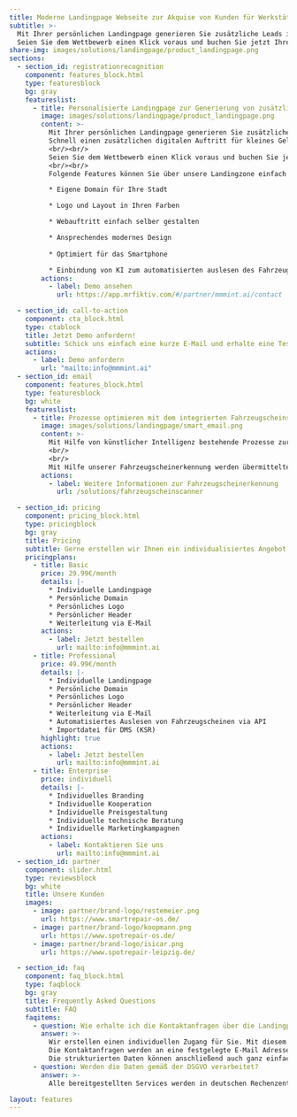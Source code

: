 ```yaml
---
title: Moderne Landingpage Webseite zur Akquise von Kunden für Werkstätten 
subtitle: >-
  Mit Ihrer persönlichen Landingpage generieren Sie zusätzliche Leads in Ihrer Stadt.​
  Seien Sie dem Wettbewerb einen Klick voraus und buchen Sie jetzt Ihren zusätzlichen Webauftritt.​
share-img: images/solutions/landingpage/product_landingpage.png
sections:
  - section_id: registrationrecognition
    component: features_block.html
    type: featuresblock
    bg: gray
    featureslist:
      - title: Personalisierte Landingpage zur Generierung von zusätzlichen Leads in Ihrer Stadt.​
        image: images/solutions/landingpage/product_landingpage.png
        content: >-
          Mit Ihrer persönlichen Landingpage generieren Sie zusätzliche Leads in Ihrer Stadt.​
          Schnell einen zusätzlichen digitalen Auftritt für kleines Geld erstellen! Mit der Option die Prozesse durch Künstliche Intelligenz zu optimieren.
          <br/><br/>
          Seien Sie dem Wettbewerb einen Klick voraus und buchen Sie jetzt Ihren zusätzlichen Webauftritt.​
          <br/><br/>
          Folgende Features können Sie über unsere Landingzone einfach und schnell konfigurieren:

          * Eigene Domain für Ihre Stadt 

          * Logo und Layout in Ihren Farben

          * Webauftritt einfach selber gestalten

          * Ansprechendes modernes Design 
          
          * Optimiert für das Smartphone

          * Einbindung von KI zum automatisierten auslesen des Fahrzeugscheins
        actions:
          - label: Demo ansehen
            url: https://app.mrfiktiv.com/#/partner/mmmint.ai/contact

  - section_id: call-to-action
    component: cta_block.html
    type: ctablock
    title: Jetzt Demo anfordern!
    subtitle: Schick uns einfach eine kurze E-Mail und erhalte eine Teststellung zu unserer Landingpage. Gerne unterstützen wir Dich beratend hinsichtlich der Implementierung und Verlinkung auf deine bestehende Website.
    actions:
      - label: Demo anfordern
        url: "mailto:info@mmmint.ai"
  - section_id: email
    component: features_block.html
    type: featuresblock
    bg: white
    featureslist:
      - title: Prozesse optimieren mit dem integrierten Fahrzeugscheinscanner
        image: images/solutions/landingpage/smart_email.png
        content: >-
          Mit Hilfe von künstlicher Intelligenz bestehende Prozesse zur Kundenerfassung automatisieren.  Verwenden Sie unsere Landingpage zur automatisierten Integration von Kontaktanfragen direkt in DMS Systemen wie z.B. KSR.
          <br/>
          <br/>
          Mit Hilfe unserer Fahrzeugscheinerkennung werden übermittelte Fahrzeugscheine automatisiert ausgelesen und zur Weiterverarbeitung digitalisiert. Sollte eine Schnittstellenbeschreibung des DMS Syste,s vorhanden sein, können wir mit Hilfe von unseren Lösungen die bestehenden Prozesse zur Kundenerfassung automatisieren.
        actions:
          - label: Weitere Informationen zur Fahrzeugscheinerkennung
            url: /solutions/fahrzeugscheinscanner

  - section_id: pricing
    component: pricing_block.html
    type: pricingblock
    bg: gray
    title: Pricing
    subtitle: Gerne erstellen wir Ihnen ein individualisiertes Angebot.
    pricingplans:
      - title: Basic
        price: 29.99€/month
        details: |-
          * Individuelle Landingpage ​
          * Persönliche Domain​
          * Persönliches Logo​
          * Persönlicher Header​
          * Weiterleitung via E-Mail​
        actions:
          - label: Jetzt bestellen
            url: mailto:info@mmmint.ai
      - title: Professional
        price: 49.99€/month
        details: |-
          * Individuelle Landingpage​
          * Persönliche Domain​
          * Persönliches Logo​
          * Persönlicher Header​
          * Weiterleitung via E-Mail​
          * Automatisiertes Auslesen von Fahrzeugscheinen via API​
          * Importdatei für DMS (KSR)
        highlight: true
        actions:
          - label: Jetzt bestellen
            url: mailto:info@mmmint.ai
      - title: Enterprise
        price: individuell
        details: |-
          * Individuelles Branding​
          * Individuelle Kooperation​
          * Individuelle Preisgestaltung​
          * Individuelle technische Beratung​
          * Individuelle Marketingkampagnen
        actions:
          - label: Kontaktieren Sie uns
            url: mailto:info@mmmint.ai
  - section_id: partner
    component: slider.html
    type: reviewsblock
    bg: white
    title: Unsere Kunden
    images:
      - image: partner/brand-logo/restemeier.png
        url: https://www.smartrepair-os.de/
      - image: partner/brand-logo/koopmann.png
        url: https://www.spotrepair-os.de/
      - image: partner/brand-logo/isicar.png
        url: https://www.spotrepair-leipzig.de/

  - section_id: faq
    component: faq_block.html
    type: faqblock
    bg: gray
    title: Frequently Asked Questions
    subtitle: FAQ
    faqitems:
      - question: Wie erhalte ich die Kontaktanfragen über die Landingpage?
        answer: >-
          Wir erstellen einen individuellen Zugang für Sie. Mit diesem Zugang können alle wesentlichen Elemente der Landingpage konfiguriert und angepasst werden. 
          Die Kontaktanfragen werden an eine festgelegte E-Mail Adresse versendet. Die übermittelten Daten können so ganz einfach aus dem Posteingang übernommen werden.
          Die strukturierten Daten können anschließend auch ganz einfach aus unserer Partner Konsole abgerufen werden! Die Partner Konsole stellt alle Kundenanfragen übersichtlich in einem Portal zur Verfügung.  
      - question: Werden die Daten gemäß der DSGVO verarbeitet?
        answer: >-
          Alle bereitgestellten Services werden in deutschen Rechenzentren verarbeitet und gehosted. Übermittelte Datensätze werden in-transit und at-rest verschlüsselt. Ein Zugriff auf die Daten ist nur mit Hilfe des Partner Zugangs möglich. Es wird strikt unter Einhaltung der gültigen DSGVO verarbeitet und gelagert.

layout: features
---
```

